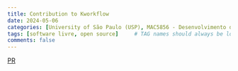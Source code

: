 ```yaml
---
title: Contribution to Kworkflow
date: 2024-05-06
categories: [University of São Paulo (USP), MAC5856 - Desenvolvimento de Software Livre]
tags: [software livre, open source]     # TAG names should always be lowercase
comments: false
---
```


[PR](https://github.com/kworkflow/kworkflow/pull/1102)